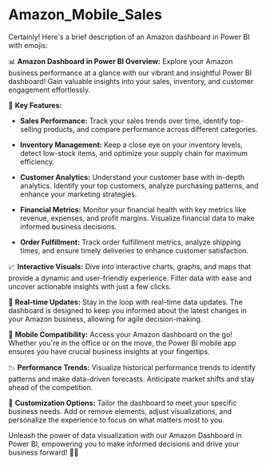 # Amazon_Mobile_Sales
Certainly! Here's a brief description of an Amazon dashboard in Power BI with emojis:

📊 **Amazon Dashboard in Power BI Overview:**
Explore your Amazon business performance at a glance with our vibrant and insightful Power BI dashboard! Gain valuable insights into your sales, inventory, and customer engagement effortlessly.

🚀 **Key Features:**
- **Sales Performance:** Track your sales trends over time, identify top-selling products, and compare performance across different categories.
  
- **Inventory Management:** Keep a close eye on your inventory levels, detect low-stock items, and optimize your supply chain for maximum efficiency.

- **Customer Analytics:** Understand your customer base with in-depth analytics. Identify your top customers, analyze purchasing patterns, and enhance your marketing strategies.

- **Financial Metrics:** Monitor your financial health with key metrics like revenue, expenses, and profit margins. Visualize financial data to make informed business decisions.

- **Order Fulfillment:** Track order fulfillment metrics, analyze shipping times, and ensure timely deliveries to enhance customer satisfaction.

📈 **Interactive Visuals:**
Dive into interactive charts, graphs, and maps that provide a dynamic and user-friendly experience. Filter data with ease and uncover actionable insights with just a few clicks.

🔄 **Real-time Updates:**
Stay in the loop with real-time data updates. The dashboard is designed to keep you informed about the latest changes in your Amazon business, allowing for agile decision-making.

📱 **Mobile Compatibility:**
Access your Amazon dashboard on the go! Whether you're in the office or on the move, the Power BI mobile app ensures you have crucial business insights at your fingertips.

📉 **Performance Trends:**
Visualize historical performance trends to identify patterns and make data-driven forecasts. Anticipate market shifts and stay ahead of the competition.

🎯 **Customization Options:**
Tailor the dashboard to meet your specific business needs. Add or remove elements, adjust visualizations, and personalize the experience to focus on what matters most to you.

Unleash the power of data visualization with our Amazon Dashboard in Power BI, empowering you to make informed decisions and drive your business forward! 🚀💼
